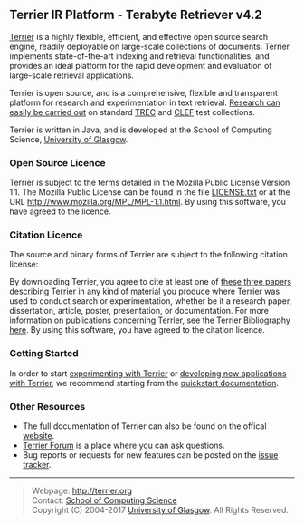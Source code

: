 Terrier IR Platform - Terabyte Retriever v4.2
-----------------------------------

[Terrier](http://terrier.org) is a highly flexible, efficient, and effective open source search engine, readily deployable on large-scale collections of documents. Terrier implements state-of-the-art indexing and retrieval functionalities, and provides an ideal platform for the rapid development and evaluation of large-scale retrieval applications.

Terrier is open source, and is a comprehensive, flexible and transparent platform for research and experimentation in text retrieval. [Research can easily be carried out](http://terrier.org/docs/current/bibliography.html) on standard [TREC](http://trec.nist.gov/) and [CLEF](http://www.clef-initiative.eu/) test collections.

Terrier is written in Java, and is developed at the School of Computing Science, [University of Glasgow](http://www.gla.ac.uk/).

### Open Source Licence

Terrier is subject to the terms detailed in the Mozilla Public License
Version 1.1. The Mozilla Public License can be found in the file
[LICENSE.txt](LICENCE.txt) or at the URL http://www.mozilla.org/MPL/MPL-1.1.html.
By using this software, you have agreed to the licence.

### Citation Licence

The source and binary forms of Terrier are subject to the following
citation license: 

By downloading Terrier, you agree to cite at least
one of [these three papers](docs/bibliography.html) describing Terrier in any kind of material 
you produce where Terrier was used to conduct search or 
experimentation, whether be it a research paper, dissertation, 
article, poster, presentation, or documentation. For more information
on publications concerning Terrier, see the Terrier Bibliography
[here](doc/bibliography.html). By using this software, you have agreed to the
citation licence.

### Getting Started

In order to start [experimenting with Terrier](quickstart_experiments.md) or 
[developing new applications with Terrier](quickstart-integratedsearch.md), we recommend starting from the [quickstart documentation](docs/index.html). 

### Other Resources
* The full documentation of Terrier can also be found on the offical [website](http://terrier.org/). 
* [Terrier Forum](http://terrier.org/forum/) is a place where you can ask questions.
* Bug reports or requests for new features can be posted on the [issue tracker](http://terrier.org/issues/browse/TR). 

------------------------
> Webpage: <http://terrier.org>  
> Contact: [School of Computing Science](http://www.dcs.gla.ac.uk/)  
> Copyright (C) 2004-2017 [University of Glasgow](http://www.gla.ac.uk/). All Rights Reserved. 
